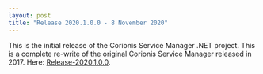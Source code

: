 ```yaml
---
layout: post
title: "Release 2020.1.0.0 - 8 November 2020"
---
```


This is the initial release of the Corionis Service Manager .NET project. This is a complete
re-write of the original Corionis Service Manager released in 2017. 
Here: [Release-2020.1.0.0](https://github.com/Corionis/CorionisServiceManager.NET/releases/tag/Release-2020.1.0.0).

